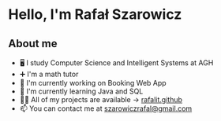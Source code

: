 # Hello, I'm Rafał Szarowicz 
## About me
- 🖥️ I study Computer Science and Intelligent Systems at AGH
- ➕ I'm a math tutor 
- 🔭 I'm currently working on Booking Web App
- 🌱 I'm currently learning Java and SQL
- 👨‍💻 All of my projects are available -> [rafalit.github](https://rafalit.github.io/)
- 📫 You can contact me at szarowiczrafal@gmail.com

